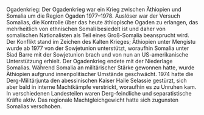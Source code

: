 Ogadenkrieg: Der Ogadenkrieg war ein Krieg zwischen Äthiopien und Somalia um die Region Ogaden 1977–1978. Auslöser war der Versuch Somalias, die Kontrolle über das heute äthiopische Ogaden zu erlangen, das mehrheitlich von ethnischen Somali besiedelt ist und daher von somalischen Nationalisten als Teil eines Groß-Somalia beansprucht wird. Der Konflikt stand im Zeichen des Kalten Krieges; Äthiopien unter Mengistu wurde ab 1977 von der Sowjetunion unterstützt, woraufhin Somalia unter Siad Barre mit der Sowjetunion brach und von nun an US-amerikanische Unterstützung erhielt. Der Ogadenkrieg endete mit der Niederlage Somalias. Während Somalia an militärischer Stärke gewonnen hatte, wurde Äthiopien aufgrund innenpolitischer Umstände geschwächt. 1974 hatte die Derg-Militärjunta den abessinischen Kaiser Haile Selassie gestürzt, sich aber bald in interne Machtkämpfe verstrickt, woraufhin es zu Unruhen kam. In verschiedenen Landesteilen waren Derg-feindliche und separatistische Kräfte aktiv. Das regionale Machtgleichgewicht hatte sich zugunsten Somalias verschoben.
